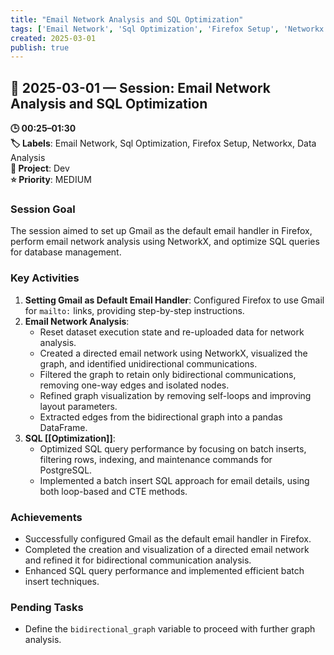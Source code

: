 ```yaml
---
title: "Email Network Analysis and SQL Optimization"
tags: ['Email Network', 'Sql Optimization', 'Firefox Setup', 'Networkx', 'Data Analysis']
created: 2025-03-01
publish: true
---
```


## 📅 2025-03-01 — Session: Email Network Analysis and SQL Optimization

**🕒 00:25–01:30**  
**🏷️ Labels**: Email Network, Sql Optimization, Firefox Setup, Networkx, Data Analysis  
**📂 Project**: Dev  
**⭐ Priority**: MEDIUM  


### Session Goal
The session aimed to set up Gmail as the default email handler in Firefox, perform email network analysis using NetworkX, and optimize SQL queries for database management.

### Key Activities
1. **Setting Gmail as Default Email Handler**: Configured Firefox to use Gmail for `mailto:` links, providing step-by-step instructions.
2. **Email Network Analysis**:
   - Reset dataset execution state and re-uploaded data for network analysis.
   - Created a directed email network using NetworkX, visualized the graph, and identified unidirectional communications.
   - Filtered the graph to retain only bidirectional communications, removing one-way edges and isolated nodes.
   - Refined graph visualization by removing self-loops and improving layout parameters.
   - Extracted edges from the bidirectional graph into a pandas DataFrame.
3. **SQL [[Optimization]]**:
   - Optimized SQL query performance by focusing on batch inserts, filtering rows, indexing, and maintenance commands for PostgreSQL.
   - Implemented a batch insert SQL approach for email details, using both loop-based and CTE methods.

### Achievements
- Successfully configured Gmail as the default email handler in Firefox.
- Completed the creation and visualization of a directed email network and refined it for bidirectional communication analysis.
- Enhanced SQL query performance and implemented efficient batch insert techniques.

### Pending Tasks
- Define the `bidirectional_graph` variable to proceed with further graph analysis.

